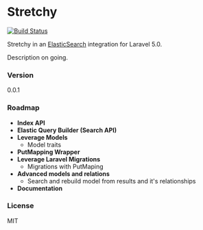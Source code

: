 Stretchy
=========
[![Build Status](https://travis-ci.org/ErickTamayo/Stretchy.svg?branch=master)](https://travis-ci.org/ErickTamayo/Stretchy)

Stretchy in an [ElasticSearch] integration for Laravel 5.0.

Description on going.

### Version
0.0.1

### Roadmap
- **Index API**
- **Elastic Query Builder (Search API)**
- **Leverage Models**
	- Model traits
- **PutMapping Wrapper**
- **Leverage Laravel Migrations**
	- Migrations with PutMaping
- **Advanced models and relations**
	- Search and rebuild model from results and it's relationships
- **Documentation**

### License
MIT

[ElasticSearch]:http://www.elasticsearch.org/